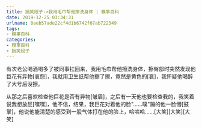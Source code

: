 ```yaml
---
title: 搞笑段子->我用毛巾帮他擦洗身体 | 糗事百科
date: 2019-12-25 03:34:31
urlname: 0aeb57ade22cf4d1b6742f07ab722349
tags: 
- 糗事百科
categories:
- 糗事百科
- 搞笑段子
---
```

有次老公喝酒喝多了被同事扛回来，我用毛巾帮他擦洗身体，擦臀部时突然发现他巨花有异物[哀怨]，我就用卫生纸帮他擦了擦，竟然是黄色的[衰]，我怀疑他喝醉了大号后没擦。

从那之后喜欢检查他巨花是否有异物[皱眉]，之后有一天他也要检查我的，我笑着说我想放屁[嘿嘿]，他不信，结果，我巨花对着他的脸"……噗"蹦的他一脸懵[鼓掌]，他说他能清楚的感受到一股气体打在他的脸上，哈哈哈……[大笑][大笑][大笑]


